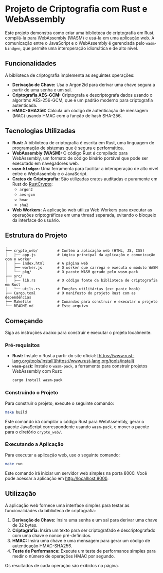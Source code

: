 # Projeto de Criptografia com Rust e WebAssembly

Este projeto demonstra como criar uma biblioteca de criptografia em Rust, compilá-la para WebAssembly (WASM) e usá-la em uma aplicação web. A comunicação entre o JavaScript e o WebAssembly é gerenciada pelo `wasm-bindgen`, que permite uma interoperação idiomática e de alto nível.

## Funcionalidades

A biblioteca de criptografia implementa as seguintes operações:

-   **Derivação de Chave:** Usa o Argon2id para derivar uma chave segura a partir de uma senha e um sal.
-   **Criptografia AES-GCM:** Criptografa e descriptografa dados usando o algoritmo AES-256-GCM, que é um padrão moderno para criptografia autenticada.
-   **HMAC-SHA256:** Calcula um código de autenticação de mensagem (MAC) usando HMAC com a função de hash SHA-256.

## Tecnologias Utilizadas

-   **Rust:** A biblioteca de criptografia é escrita em Rust, uma linguagem de programação de sistemas que é segura e performática.
-   **WebAssembly (WASM):** O código Rust é compilado para WebAssembly, um formato de código binário portável que pode ser executado em navegadores web.
-   **`wasm-bindgen`:** Uma ferramenta para facilitar a interoperação de alto nível entre o WebAssembly e o JavaScript.
-   **Crates de Criptografia:** São utilizadas crates auditadas e puramente em Rust do [RustCrypto](https://github.com/RustCrypto):
    -   `argon2`
    -   `aes-gcm`
    -   `hmac`
    -   `sha2`
-   **Web Workers:** A aplicação web utiliza Web Workers para executar as operações criptográficas em uma thread separada, evitando o bloqueio da interface do usuário.

## Estrutura do Projeto

```
.
├── crypto_web/         # Contém a aplicação web (HTML, JS, CSS)
│   ├── app.js          # Lógica principal da aplicação e comunicação com o worker
│   ├── index.html      # A página web
│   ├── worker.js       # O worker que carrega e executa o módulo WASM
│   └── pkg/            # O pacote WASM gerado pelo wasm-pack
├── src/
│   ├── lib.rs          # O código fonte da biblioteca de criptografia em Rust
│   └── utils.rs        # Funções utilitárias (ex: panic hook)
├── Cargo.toml          # O manifesto do projeto Rust com as dependências
├── Makefile            # Comandos para construir e executar o projeto
└── README.md           # Este arquivo
```

## Começando

Siga as instruções abaixo para construir e executar o projeto localmente.

### Pré-requisitos

-   **Rust:** Instale o Rust a partir do site oficial: [https://www.rust-lang.org/tools/install](https://www.rust-lang.org/tools/install)
-   **`wasm-pack`:** Instale o `wasm-pack`, a ferramenta para construir projetos WebAssembly com Rust:
    ```bash
    cargo install wasm-pack
    ```

### Construindo o Projeto

Para construir o projeto, execute o seguinte comando:

```bash
make build
```

Este comando irá compilar o código Rust para WebAssembly, gerar o pacote JavaScript correspondente usando `wasm-pack`, e mover o pacote para o diretório `crypto_web/`.

### Executando a Aplicação

Para executar a aplicação web, use o seguinte comando:

```bash
make run
```

Este comando irá iniciar um servidor web simples na porta 8000. Você pode acessar a aplicação em [http://localhost:8000](http://localhost:8000).

## Utilização

A aplicação web fornece uma interface simples para testar as funcionalidades da biblioteca de criptografia:

1.  **Derivação de Chave:** Insira uma senha e um sal para derivar uma chave de 32 bytes.
2.  **Criptografia:** Insira um texto para ser criptografado e descriptografado com uma chave e nonce pré-definidos.
3.  **HMAC:** Insira uma chave e uma mensagem para gerar um código de autenticação HMAC-SHA256.
4.  **Teste de Performance:** Execute um teste de performance simples para medir o número de operações HMAC por segundo.

Os resultados de cada operação são exibidos na página.

